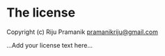 # The license

Copyright (c) Riju Pramanik <pramanikriju@gmail.com>

...Add your license text here...